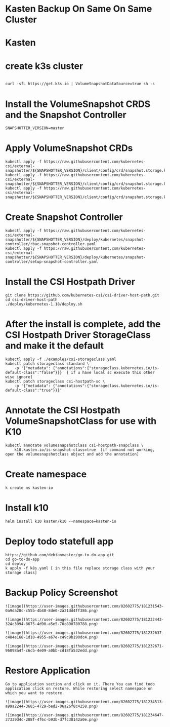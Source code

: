 # Kasten Backup On Same On Same Cluster

# Kasten


# create k3s cluster
```

curl -sfL https://get.k3s.io | VolumeSnapshotDataSource=true sh -s
```
# Install the VolumeSnapshot CRDS and the Snapshot Controller

```
SNAPSHOTTER_VERSION=master
```
# Apply VolumeSnapshot CRDs

```
kubectl apply -f https://raw.githubusercontent.com/kubernetes-csi/external-snapshotter/${SNAPSHOTTER_VERSION}/client/config/crd/snapshot.storage.k8s.io_volumesnapshotclasses.yaml
kubectl apply -f https://raw.githubusercontent.com/kubernetes-csi/external-snapshotter/${SNAPSHOTTER_VERSION}/client/config/crd/snapshot.storage.k8s.io_volumesnapshotcontents.yaml
kubectl apply -f https://raw.githubusercontent.com/kubernetes-csi/external-snapshotter/${SNAPSHOTTER_VERSION}/client/config/crd/snapshot.storage.k8s.io_volumesnapshots.yaml
```
# Create Snapshot Controller
```
kubectl apply -f https://raw.githubusercontent.com/kubernetes-csi/external-snapshotter/${SNAPSHOTTER_VERSION}/deploy/kubernetes/snapshot-controller/rbac-snapshot-controller.yaml
kubectl apply -f https://raw.githubusercontent.com/kubernetes-csi/external-snapshotter/${SNAPSHOTTER_VERSION}/deploy/kubernetes/snapshot-controller/setup-snapshot-controller.yaml
```
# Install the CSI Hostpath Driver

```
git clone https://github.com/kubernetes-csi/csi-driver-host-path.git
cd csi-driver-host-path
./deploy/kubernetes-1.18/deploy.sh
```
# After the install is complete, add the CSI Hostpath Driver StorageClass and make it the default

```
kubectl apply -f ./examples/csi-storageclass.yaml
kubectl patch storageclass standard \
    -p '{"metadata": {"annotations":{"storageclass.kubernetes.io/is-default-class":"false"}}}' { if u have local sc execute this other wise ignore]
kubectl patch storageclass csi-hostpath-sc \
    -p '{"metadata": {"annotations":{"storageclass.kubernetes.io/is-default-class":"true"}}}'
```
# Annotate the CSI Hostpath VolumeSnapshotClass for use with K10

```
kubectl annotate volumesnapshotclass csi-hostpath-snapclass \
    k10.kasten.io/is-snapshot-class=true  [if command not working, open the volumesnapshotclass object and add the annotation]
```
# Create namespace
```
k create ns kasten-io
```
# Install k10
```
helm install k10 kasten/k10 --namespace=kasten-io
```
# Deploy todo statefull app

```
https://github.com/debianmaster/go-to-do-app.git
cd go-to-do-app
cd deploy 
k apply -f k8s.yaml [ in this file replace storage class with your storage class]
```

# Backup Policy Screenshot
```
![image](https://user-images.githubusercontent.com/82602775/181231543-0a9da28c-c55b-4b40-8de0-2a21dd4ff386.png)

![image](https://user-images.githubusercontent.com/82602775/181232443-324c3094-8675-4d90-a5e5-70c890780788.png)

![image](https://user-images.githubusercontent.com/82602775/181232637-c484e168-1d10-4955-a67e-c49c9b190dc4.png)

![image](https://user-images.githubusercontent.com/82602775/181232671-96098a4f-c6cb-4e09-a0bb-cd18fa532edd.png)
```

# Restore Application
```
Go to application section and click on it. There You can find todo application click on restore. While restoring select namespace on which you want to restore.
```
```
![image](https://user-images.githubusercontent.com/82602775/181234513-a99a2244-3685-4729-bed2-06a26f8c4258.png)

![image](https://user-images.githubusercontent.com/82602775/181234647-37339d4c-288f-4f6c-b93b-d7fc38142a0e.png)

```

